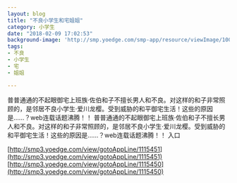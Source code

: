 ```yaml
---
layout: blog
title: "不良小学生和宅姐姐"
category: 小学生
date: "2018-02-09 17:02:53"
background-image: 'http://smp.yoedge.com/smp-app/resource/viewImage/1003541appline.png'
tags:
- 不良
- 小学生
- 宅
- 姐姐

---
```

普普通通的不起眼御宅上班族·佐伯和子不擅长男人和不良。对这样的和子非常照顾的，是邻居不良小学生·爱川龙樱。受到威胁的和平御宅生活！这些的原因是……？web连载话题沸腾！！
普普通通的不起眼御宅上班族·佐伯和子不擅长男人和不良。对这样的和子非常照顾的，是邻居不良小学生·爱川龙樱。受到威胁的和平御宅生活！这些的原因是……？web连载话题沸腾！！
入口

[http://smp3.yoedge.com/view/gotoAppLine/1115451](http://smp3.yoedge.com/view/gotoAppLine/1115451)
[http://smp3.yoedge.com/view/gotoAppLine/1115450](http://smp3.yoedge.com/view/gotoAppLine/1115450)

        
